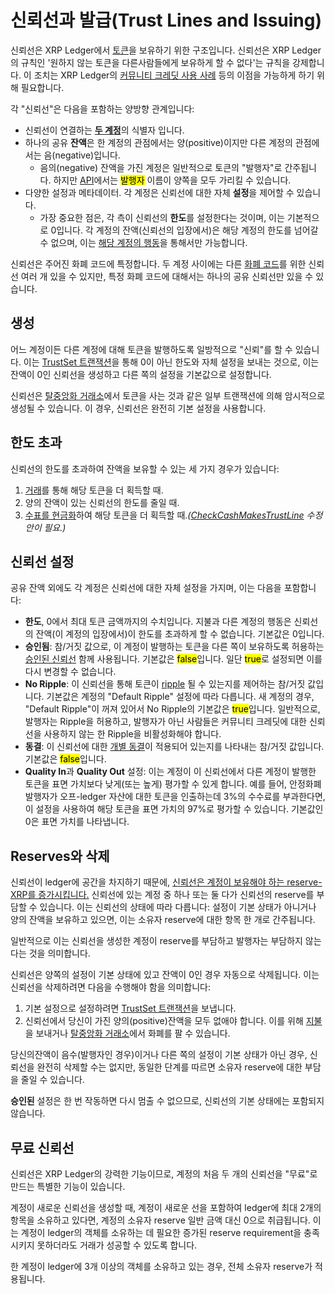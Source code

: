# 신뢰선과 발급(Trust Lines and Issuing)

신뢰선은 XRP Ledger에서 [토큰](./)을 보유하기 위한 구조입니다. 신뢰선은 XRP Ledger의 규칙인 '원하지 않는 토큰을 다른사람들에게 보유하게 할 수 없다'는 규칙을 강제합니다. 이 조치는 XRP Ledger의 [커뮤니티 크레딧 사용 사례](https://xrpl.org/tokens.html#community-credit) 등의 이점을 가능하게 하기 위해 필요합니다.

각 "신뢰선"은 다음을 포함하는 양방향 관계입니다:

* 신뢰선이 연결하는 [**두 계정**](../undefined-3/undefined/)의 식별자 입니다.
* 하나의 공유 **잔액**은 한 계정의 관점에서는 양(positive)이지만 다른 계정의 관점에서는 음(negative)입니다.
  * 음의(negative) 잔액을 가진 계정은 일반적으로 토큰의 "발행자"로 간주됩니다. 하지만 [API](../../tutorials/undefined-1/http-websocket-api.md)에서는 <mark style="background-color:yellow;">발행자</mark> 이름이 양쪽을 모두 가리킬 수 있습니다.
* 다양한 설정과 메타데이터. 각 계정은 신뢰선에 대한 자체 **설정**을 제어할 수 있습니다.
  * 가장 중요한 점은, 각 측이 신뢰선의 **한도**를 설정한다는 것이며, 이는 기본적으로 0입니다. 각 계정의 잔액(신뢰선의 입장에서)은 해당 계정의 한도를 넘어갈 수 없으며, 이는 [해당 계정의 행동](https://xrpl.org/trust-lines-and-issuing.html#going-above-the-limit)을 통해서만 가능합니다.

신뢰선은 주어진 화폐 코드에 특정합니다. 두 계정 사이에는 다른 [화폐 코드](../../references/xrp-ledger/undefined/undefined.md)를 위한 신뢰선 여러 개 있을 수 있지만, 특정 화폐 코드에 대해서는 하나의 공유 신뢰선만 있을 수 있습니다.

## 생성&#x20;

어느 계정이든 다른 계정에 대해 토큰을 발행하도록 일방적으로 "신뢰"를 할 수 있습니다. 이는 [TrustSet 트랜잭션](../../references/xrp-ledger/undefined-1/undefined-1/trustset.md)을 통해 0이 아닌 한도와 자체 설정을 보내는 것으로, 이는 잔액이 0인 신뢰선을 생성하고 다른 쪽의 설정을 기본값으로 설정합니다.

신뢰선은 [탈중앙화 거래소](../dex/)에서 토큰을 사는 것과 같은 일부 트랜잭션에 의해 암시적으로 생성될 수 있습니다. 이 경우, 신뢰선은 완전히 기본 설정을 사용합니다.

## 한도 초과&#x20;

신뢰선의 한도를 초과하여 잔액을 보유할 수 있는 세 가지 경우가 있습니다:

1. [거래](../dex/)를 통해 해당 토큰을 더 획득할 때.
2. 양의 잔액이 있는 신뢰선의 한도를 줄일 때.
3. [수표를 현금화](../undefined-1/undefined-1.md)하여 해당 토큰을 더 획득할 때._(_[_CheckCashMakesTrustLine_](../xrp-ledger/amendments/undefined.md) _수정안이 필요.)_

## 신뢰선 설정

공유 잔액 외에도 각 계정은 신뢰선에 대한 자체 설정을 가지며, 이는 다음을 포함합니다:

* **한도**, 0에서 최대 토큰 금액까지의 수치입니다. 지불과 다른 계정의 행동은 신뢰선의 잔액(이 계정의 입장에서)이 한도를 초과하게 할 수 없습니다. 기본값은 0입니다.
* **승인됨**: 참/거짓 값으로, 이 계정이 발행하는 토큰을 다른 쪽이 보유하도록 허용하는 [승인된 신뢰선](authorized-trust-lines.md) 함께 사용됩니다. 기본값은 <mark style="background-color:yellow;">false</mark>입니다. 일단 <mark style="background-color:yellow;">true</mark>로 설정되면 이를 다시 변경할 수 없습니다.
* **No Ripple**: 이 신뢰선을 통해 토큰이 [ripple](rippling.md) 될 수 있는지를 제어하는 참/거짓 값입니다. 기본값은 계정의 "Default Ripple" 설정에 따라 다릅니다. 새 계정의 경우, "Default Ripple"이 꺼져 있어서 No Ripple의 기본값은 <mark style="background-color:yellow;">true</mark>입니다. 일반적으로, 발행자는 Ripple을 허용하고, 발행자가 아닌 사람들은 커뮤니티 크레딧에 대한 신뢰선을 사용하지 않는 한 Ripple을 비활성화해야 합니다.
* **동결**: 이 신뢰선에 대한 [개별 동결](undefined/)이 적용되어 있는지를 나타내는 참/거짓 값입니다. 기본값은 <mark style="background-color:yellow;">false</mark>입니다.
* **Quality In**과 **Quality Out** 설정: 이는 계정이 이 신뢰선에서 다른 계정이 발행한 토큰을 표면 가치보다 낮게(또는 높게) 평가할 수 있게 합니다. 예를 들어, 안정화폐 발행자가 오프-ledger 자산에 대한 토큰을 인출하는데 3%의 수수료를 부과한다면, 이 설정을 사용하여 해당 토큰을 표면 가치의 97%로 평가할 수 있습니다. 기본값인 0은 표면 가치를 나타냅니다.

## Reserves와  삭제&#x20;

신뢰선이 ledger에 공간을 차지하기 때문에, [신뢰선은 계정이 보유해야 하는 reserve-XRP를 증가시킵니다.](../undefined-3/undefined/reserves.md) 신뢰선에 있는 계정 중 하나 또는 둘 다가 신뢰선의 reserve를 부담할 수 있습니다. 이는 신뢰선의 상태에 따라 다릅니다: 설정이 기본 상태가 아니거나 양의 잔액을 보유하고 있으면, 이는 소유자 reserve에 대한 항목 한 개로 간주됩니다.

일반적으로 이는 신뢰선을 생성한 계정이 reserve를 부담하고 발행자는 부담하지 않는다는 것을 의미합니다.

신뢰선은 양쪽의 설정이 기본 상태에 있고 잔액이 0인 경우 자동으로 삭제됩니다. 이는 신뢰선을 삭제하려면 다음을 수행해야 함을 의미합니다:

1. 기본 설정으로 설정하려면 [TrustSet 트랜잭션](../../references/xrp-ledger/undefined-1/undefined-1/trustset.md)을 보냅니다.
2. 신뢰선에서 당신이 가진 양의(positive)잔액을 모두 없애야 합니다. 이를 위해 [지불](../../references/xrp-ledger/undefined-1/undefined-1/payment.md)을 보내거나 [탈중앙화 거래소](../dex/)에서 화폐를 팔 수 있습니다.

당신의잔액이 음수(발행자인 경우)이거나 다른 쪽의 설정이 기본 상태가 아닌 경우, 신뢰선을 완전히 삭제할 수는 없지만, 동일한 단계를 따르면 소유자 reserve에 대한 부담을 줄일 수 있습니다.

**승인된** 설정은 한 번 작동하면 다시 멈출 수 없으므로, 신뢰선의 기본 상태에는 포함되지 않습니다.

## 무료 신뢰선

신뢰선은 XRP Ledger의 강력한 기능이므로, 계정의 처음 두 개의 신뢰선을 "무료"로 만드는 특별한 기능이 있습니다.

계정이 새로운 신뢰선을 생성할 때, 계정이 새로운 선을 포함하여 ledger에 최대 2개의 항목을 소유하고 있다면, 계정의 소유자 reserve 일반 금액 대신 0으로 취급됩니다. 이는 계정이 ledger의 객체를 소유하는 데 필요한 증가된 reserve requirement을 충족시키지 못하더라도 거래가 성공할 수 있도록 합니다.

한 계정이 ledger에 3개 이상의 객체를 소유하고 있는 경우, 전체 소유자 reserve가 적용됩니다.
